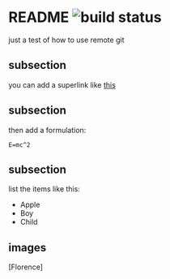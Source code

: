 # README ![build status](https://ci.appveyor.com/api/projects/status/github/JRJurman/PowerLS?svg=true&retina=true) 
just a test of how to use remote git
## subsection
you can add a superlink like [this](http://baidu.com)
## subsection
then add a formulation:
```formulation
E=mc^2
```
## subsection
list the items like this:
- Apple
- Boy
- Child
## images
[Florence]
